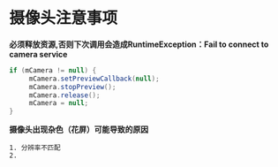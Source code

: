# 摄像头注意事项

**必须释放资源,否则下次调用会造成RuntimeException：Fail to connect to camera service**
```java
if (mCamera != null) {
     mCamera.setPreviewCallback(null);
     mCamera.stopPreview();
     mCamera.release();
     mCamera = null;
}
```

**摄像头出现杂色（花屏）可能导致的原因**
```text
1. 分辨率不匹配
2. 
```
